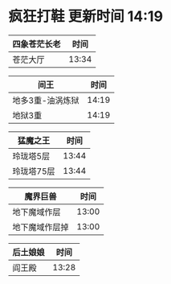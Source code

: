 # 疯狂打鞋 更新时间 14:19

| 四象苍茫长老   | 时间    |
|--------|-------|
| 苍茫大厅 | 13:34 |

| 间王   | 时间    |
|--------|-------|
| 地多3重-油涡炼狱 | 14:19 |
| 地狱3重 | 14:19 |

| 猛魔之王   | 时间    |
|--------|-------|
| 玲珑塔5层 | 13:44 |
| 玲珑塔75层 | 13:44 |

| 魔界巨兽   | 时间    |
|--------|-------|
| 地下魔域作层 | 13:00 |
| 地下魔域作层掉 | 13:00 |

| 后土娘娘   | 时间    |
|--------|-------|
| 阎王殿 | 13:28 |